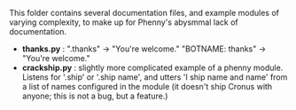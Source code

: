 This folder contains several documentation files, and example modules of varying complexity, to make up for Phenny's abysmmal lack of documentation.

* **thanks.py** : ".thanks" -> "You're welcome." "BOTNAME: thanks" -> "You're welcome."
* **crackship.py** : slightly more complicated example of a phenny module.
  Listens for '.ship' or '.ship name', and utters 'I ship name and name'
  from a list of names configured in the module
  (it doesn't ship Cronus with anyone; this is not a bug, but a feature.)